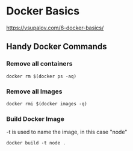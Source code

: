 # Docker Basics
https://vsupalov.com/6-docker-basics/

## Handy Docker Commands

### Remove all containers
```docker rm $(docker ps -aq)```

### Remove all Images
```docker rmi $(docker images -q)```

### Build Docker Image
-t is used to name the image, in this case "node"

```docker build -t node .```
